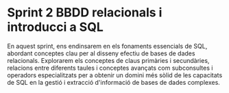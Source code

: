 # Sprint 2 BBDD relacionals i introducci a SQL

En aquest sprint, ens endinsarem en els fonaments essencials de SQL, abordant conceptes clau per al disseny efectiu de bases de dades relacionals. 
Explorarem els conceptes de claus primàries i secundàries, relacions entre diferents taules i conceptes avançats com subconsultes i operadors especialitzats per a obtenir un domini més sòlid de les capacitats de SQL en la gestió i extracció d'informació de bases de dades complexes.
